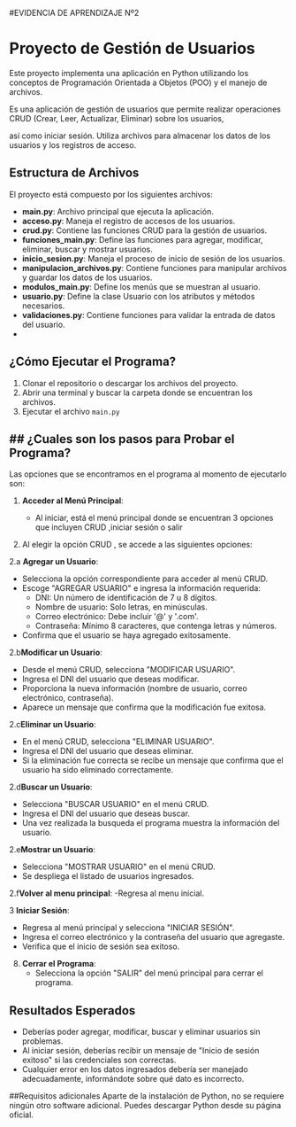 #EVIDENCIA DE APRENDIZAJE Nº2

# Proyecto de Gestión de Usuarios

Este proyecto implementa una aplicación en Python utilizando los conceptos de Programación Orientada a Objetos (POO) y el manejo de archivos.

Es una aplicación de gestión de usuarios que permite realizar operaciones CRUD (Crear, Leer, Actualizar, Eliminar) sobre los usuarios,

así como iniciar sesión. Utiliza archivos para almacenar los datos de los usuarios y los registros de acceso.

## Estructura de Archivos

El proyecto está compuesto por los siguientes archivos:

- **main.py**: Archivo principal que ejecuta la aplicación.
- **acceso.py**: Maneja el registro de accesos de los usuarios.
- **crud.py**: Contiene las funciones CRUD para la gestión de usuarios.
- **funciones_main.py**: Define las funciones para agregar, modificar, eliminar, buscar y mostrar usuarios.
- **inicio_sesion.py**: Maneja el proceso de inicio de sesión de los usuarios.
- **manipulacion_archivos.py**: Contiene funciones para manipular archivos y guardar los datos de los usuarios.
- **modulos_main.py**: Define los menús que se muestran al usuario.
- **usuario.py**: Define la clase Usuario con los atributos y métodos necesarios.
- **validaciones.py**: Contiene funciones para validar la entrada de datos del usuario.
- 
## ¿Cómo Ejecutar el Programa?

1. Clonar el repositorio o descargar los archivos del proyecto.
2. Abrir una terminal y buscar la carpeta donde se encuentran los archivos.
3. Ejecutar el archivo `main.py`

## ## ¿Cuales son los pasos para Probar el Programa?

Las opciones que se encontramos en el programa al momento de ejecutarlo son:

1. **Acceder al Menú Principal**:
   - Al iniciar, está el menú principal donde se encuentran 3 opciones que incluyen CRUD ,iniciar sesión o salir

2. Al elegir la opción CRUD , se accede a las siguientes opciones:

2.a **Agregar un Usuario**:
   - Selecciona la opción correspondiente para acceder al menú CRUD.
   - Escoge "AGREGAR USUARIO" e ingresa la información requerida:
     - DNI: Un número de identificación de 7 u 8 dígitos.
     - Nombre de usuario: Solo letras, en minúsculas.
     - Correo electrónico: Debe incluir '@' y '.com'.
     - Contraseña: Mínimo 8 caracteres, que contenga letras y números.
   - Confirma que el usuario se haya agregado exitosamente.

2.b**Modificar un Usuario**:
   - Desde el menú CRUD, selecciona "MODIFICAR USUARIO".
   - Ingresa el DNI del usuario que deseas modificar.
   - Proporciona la nueva información (nombre de usuario, correo electrónico, contraseña).
   - Aparece un mensaje que confirma que la modificación fue exitosa.
     
2.c**Eliminar un Usuario**:
   - En el menú CRUD, selecciona "ELIMINAR USUARIO".
   - Ingresa el DNI del usuario que deseas eliminar.
   - Si la eliminación fue correcta se recibe un mensaje que confirma que el usuario ha sido eliminado correctamente.

2.d**Buscar un Usuario**:
   - Selecciona "BUSCAR USUARIO" en el menú CRUD.
   - Ingresa el DNI del usuario que deseas buscar.
   - Una vez realizada la busqueda el programa muestra la información del usuario.
     
2.e**Mostrar un Usuario**:
   - Selecciona "MOSTRAR USUARIO" en el menú CRUD.
   - Se despliega el listado de usuarios ingresados.

2.f**Volver al menu principal**:
   -Regresa al menu inicial.

     
3 **Iniciar Sesión**:
   - Regresa al menú principal y selecciona "INICIAR SESIÓN".
   - Ingresa el correo electrónico y la contraseña del usuario que agregaste.
   - Verifica que el inicio de sesión sea exitoso.

8. **Cerrar el Programa**:
   - Selecciona la opción "SALIR" del menú principal para cerrar el programa.

## Resultados Esperados
- Deberías poder agregar, modificar, buscar y eliminar usuarios sin problemas.
- Al iniciar sesión, deberías recibir un mensaje de "Inicio de sesión exitoso" si las credenciales son correctas.
- Cualquier error en los datos ingresados debería ser manejado adecuadamente, informándote sobre qué dato es incorrecto.

##Requisitos adicionales
Aparte de la instalación de Python, no se requiere ningún otro software adicional. Puedes descargar Python desde su página oficial.


